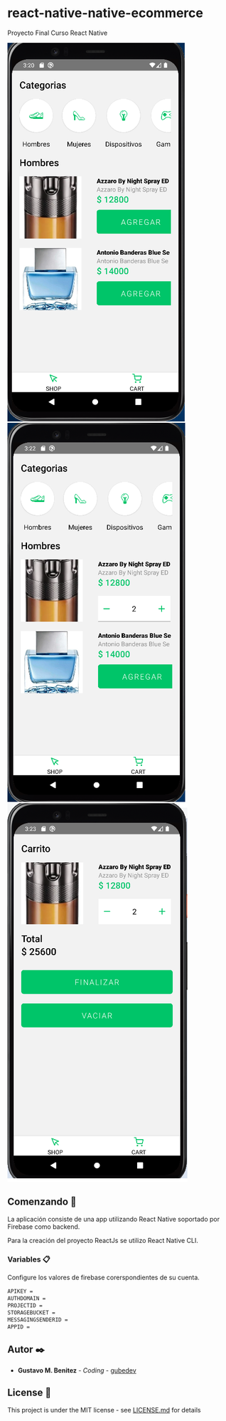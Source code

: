 # react-native-native-ecommerce
 Proyecto Final Curso React Native

![screenshot](https://github.com/gubedev/react-native-ecommerce/blob/master/docs/print-01.png)
![screenshot](https://github.com/gubedev/react-native-ecommerce/blob/master/docs/print-02.png)
![screenshot](https://github.com/gubedev/react-native-ecommerce/blob/master/docs/print-03.png)

## Comenzando 🚀

La aplicación consiste de una app utilizando React Native soportado por Firebase como backend.

Para la creación del proyecto ReactJs se utilizo React Native CLI. 

### Variables 📋

Configure los valores de firebase corerspondientes de su cuenta.

```
APIKEY =
AUTHDOMAIN = 
PROJECTID = 
STORAGEBUCKET = 
MESSAGINGSENDERID = 
APPID = 
```

## Autor ✒️


* **Gustavo M. Benitez** - *Coding* - [gubedev](https://github.com/gubedev)

## License 📄

This project is under the MIT license - see [LICENSE.md](LICENSE.md) for details
